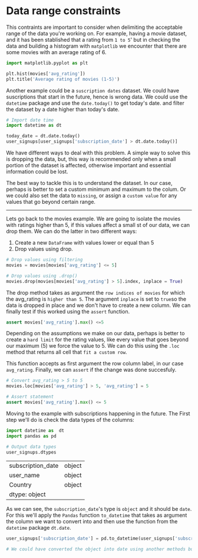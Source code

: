 # Data range constraints

This contraints are important to consider when delimiting the acceptable range of the data you're working on. For example, having a movie dataset, and it has been stablished that a rating from `1 to 5`' but in checking the data and building a histogram with `matplotlib` we encounter that there are some movies with an average rating of 6.

```python
import matplotlib.pyplot as plt

plt.hist(movies['avg_rating'])
plt.title('Average rating of movies (1-5)')
```

Another example could be a `suscription dates` dataset. We could have suscriptions that start in the future, hence is wrong data. We could use the `datetime` package and use the `date.today()` to get today's date. and filter the dataset by a date higher than today's date.

```python
# Import date time
import datetime as dt

today_date = dt.date.today()
user_signups[user_signups['subscription_date'] > dt.date.today()]
```

We have different ways to deal with this problem. A simple way to solve this is dropping the data, but, this way is recommended only when a small portion of the dataset is affected, otherwise important and essential information could be lost.

The best way to tackle this is to understand the dataset. In our case, perhaps is better to set a custom minimum and maximum to the colum. Or we could also set the data to `missing`, or assign a `custom value` for any values that go beyond certain range.

---
Lets go back to the movies example. We are going to isolate the movies with ratings higher than 5, if this values affect a small st of our data, we can drop them. We can do the latter in two different ways:

1. Create a new `DataFrame` with values lower or equal than 5
2. Drop values using drop.


```python
# Drop values using filtering
movies = movies[movies['avg_rating'] <= 5]

# Drop values using .drop()
movies.drop(movies[movies['avg_rating'] > 5].index, inplace = True)
```
The drop method takes as argument the `row indices of movies` for which the avg_rating is `higher than 5`. The argument `inplace` is set to `true`so the data is dropped in place and we don't have to create a new column. We can finally test if this worked using the `assert` function.

```python
assert movies['avg_rating'].max() <=5
```

Depending on the assumptions we make on our data, perhaps is better to create a `hard limit` for the rating values, like every value that goes beyond our maximum (5) we force the value to 5. We can do this using the `.loc` method that returns all cell that `fit a custom row`.

This function accepts as first argument the row column label, in our case `avg_rating`. Finally, we can `assert` if the change was done succesfuly.

```python 
# Convert avg_rating > 5 to 5
movies.loc[movies['avg_rating'] > 5, 'avg_rating'] = 5

# Assert statement
assert movies['avg_rating'].max() <= 5
```

Moving to the example with subscriptions happening in the future. The First step we'll do is check the data types of the columns:

```python
import datetime as  dt
import pandas as pd

# Output data types
user_signups.dtypes
```
|||
|--|--|
|subscription_date|object|
|user_name|object|
|Country|object|
|dtype: object|

As we can see, the `subscription_date`'s type is `object` and it should be `date`. For this we'll apply the `Pandas` function `to_datetime` that takes as argument the column we want to convert into and then use the function from the `datetime` package `dt.date`.

```python
user_signups['subscription_date'] = pd.to_datetime(user_signups['subscription_date']).dt.date

# We could have converted the object into date using another methods but it would've taken another steps to do the same this line of code does really easy
```


